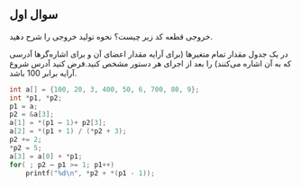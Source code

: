 ## سوال اول

خروجی قطعه كد زير چيست؟ نحوه توليد خروجی را شرح دهيد. 

در يک جدول مقدار تمام متغيرها (برای آرايه مقدار اعضای آن و برای اشاره‌گر‌ها آدرسی كه به آن اشاره می‌كنند)‌ را بعد از اجرای هر دستور مشخص كنيد.فرض كنيد آدرس شروع آرايه برابر 100 باشد. 


```c
int a[] = {100, 20, 3, 400, 50, 6, 700, 80, 9};
int *p1, *p2;
p1 = a;
p2 = &a[3];
a[1] = *(p1 – 1)+ p2[3];
a[2] = *(p1 + 1) / (*p2 + 3);
p2 += 2;
*p2 = 5;
a[3] = a[0] + *p1;
for( ; p2 – p1 >= 1; p1++)
	printf("%d\n", *p2 + *(p1 - 1));
```
